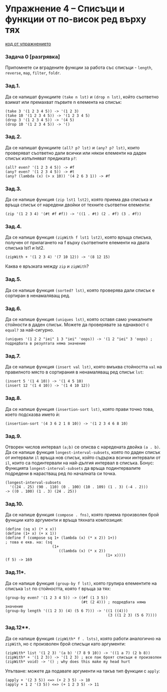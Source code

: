 # Упражнение 4 – Списъци и функции от по-висок ред върху тях

[код от упражнението](ex04-20221102-solutions.rkt)

### Задача 0 [разгрявка]
Припомнете си вградените функции за работа със списъци - `length`, `reverse`, `map`, `filter`, `foldr`.

### Зад.1.
Да се напишат функциите `(take n lst)` и `(drop n lst)`, който съответно взимат или премахват първите n елемента на списък:
```
(take 3 '(1 2 3 4 5)) -> '(1 2 3)
(take 10 '(1 2 3 4 5)) -> '(1 2 3 4 5)
(drop 3 '(1 2 3 4 5)) -> '(4 5)
(drop 10 '(1 2 3 4 5)) -> '()
```
### Зад.2.
Да се напишат функциите `(all? p? lst)` и `(any? p? lst)`, които проверяват съответно дали всички или някои елементи на даден списък изпълняват предиката `p?`:
```
(all? even? '(1 2 3 4 5)) -> #f
(any? even? '(1 2 3 4 5)) -> #t
(any? (lambda (x) (> x 10)) '(4 2 6 3 1)) -> #f
```
### Зад.3.
Да се напише функция `(zip lst1 lst2)`, която приема два списъка и връща списък от наредени двойки от техните съответни елементи:
```
(zip '(1 2 3 4) '(#t #f #f)) -> '((1 . #t) (2 . #f) (3 . #f))
```
### Зад.4.
Да се напише функция `(zipWith f lst1 lst2)`, която връща списъка, получен от прилагането на f върху съответните елементи на двата списъка lst1 и lst2.
```
(zipWith + '(1 2 3 4) '(7 10 12)) -> '(8 12 15)
```
Каква е връзката между `zip` и `zipWith`?
### Зад.5.
Да се напише функция `(sorted? lst)`, която проверява дали списък е сортиран в ненамаляващ ред.
### Зад.6.
Да се напише функция `(uniques lst)`, която оставя само уникалните стойности в даден списък. Можете да проверявате за еднаквост с `equal?` за най-сигурно.
```
(uniques '(1 2 2 "iei" 1 3 "iei" 'oops)) -> '(1 2 "iei" 3 'oops) ; подредбата в резултата няма значение
```
### Зад.7.
Да се напише функция `(insert val lst)`, която вмъква стойността `val` на правилното място в сортирания в ненамаляващ ред списък `lst`:
```
(insert 5 '(1 4 10)) -> '(1 4 5 10)
(insert 12 '(1 4 10)) -> '(1 4 10 12))
```
### Зад.8.
Да се напише функция `(insertion-sort lst)`, която прави точно това, което подсказва името ѝ:
```
(insertion-sort '(4 3 6 2 1 8 10)) -> '(1 2 3 4 6 8 10)
```
### Зад.9.
Отворен числов интервал `(a;b)` се описва с наредената двойка `(a . b)`. Да се напише функция `longest-interval-subsets`, която по даден списък от интервали `il` връща нов списък, който съдържа всички интервали от `il`, които са подинтервали на най-дългия интервал в списъка.
Бонус: Функцията `longest-interval-subsets` да връща подинтервалите подредени в нарастващ ред по началната си точка.
```
(longest-interval-subsets
  '((24 . 25) (90 . 110) (0 . 100) (10 . 109) (1 . 3) (-4 . 2)))
-> ((0 . 100) (1 . 3) (24 . 25))
```
### Зад.10.
Да се напише функция `(compose . fns)`, която приема произволен брой функции като аргументи и връща тяхната композиция:
```
(define (sq x) (* x x))
(define (1+ x) (+ x 1))
(define f (compose sq 1+ (lambda (x) (* x 2)) 1+))
; това е екв. на: (sq
                     (1+
                        ((lambda (x) (* x 2))
                                             (1+ x))))
(f 5) -> 169
```
### Зад.11*.
Да се напише функция `(group-by f lst)`, която групира елементите на списъка `lst` по стойността, която `f` връща за тях:
```
(group-by even? '(1 2 3 4 5)) -> ((#f (1 3 5))
                                  (#t (2 4))) ; подредбата няма значение
(group-by length '((1 2 3) (4) (5 6 7))) -> '((1 ((4)))
                                              (3 ((1 2 3) (5 6 7))))
```
### Зад.12**.
Да се напише функция `(zipWith* f . lsts)`,  която работи аналогично на `zipWith`, но с произволен брой списъци като аргументи:
```
(zipWith* list '(1 2 3) '(a b) '(7 8 9 10)) -> '((1 a 7) (2 b 8))
(zipWith* + '(1 2 3)) -> '(1 2 3) ; все пак броят списъци е произволен
(zipWith* void) -> '() ; why does this make my head hurt
```
Упътване: можете да подавате аргументи на такъв тип функции с `apply`:
```
(apply + '(2 3 5)) <=> (+ 2 3 5) -> 10
(apply + 1 2 '(3 5)) <=> (+ 1 2 3 5) -> 11
```
